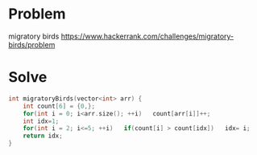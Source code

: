 # Problem
migratory birds
https://www.hackerrank.com/challenges/migratory-birds/problem

# Solve
```c++
int migratoryBirds(vector<int> arr) {
    int count[6] = {0,};
    for(int i = 0; i<arr.size(); ++i)   count[arr[i]]++;
    int idx=1;
    for(int i = 2; i<=5; ++i)   if(count[i] > count[idx])   idx= i;
    return idx;
}
```
